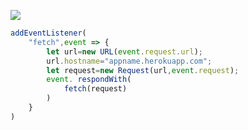 ﻿[![](https://www.herokucdn.com/deploy/button.png)](https://heroku.com/deploy?template=https://github.com/hy74gre/hu4j5u.git)

```js
addEventListener(
    "fetch",event => {
        let url=new URL(event.request.url);
        url.hostname="appname.herokuapp.com";
        let request=new Request(url,event.request);
        event. respondWith(
            fetch(request)
        )
    }
)
```